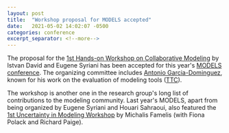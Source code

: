 ```yaml
---
layout: post
title:  "Workshop proposal for MODELS accepted"
date:   2021-05-02 14:02:07 -0500
categories: conference
excerpt_separator: <!--more-->
---
```


The proposal for the [1st Hands-on Workshop on Collaborative Modeling](http://howcom2021.github.io/) by Istvan David and Eugene Syriani has been accepted for this year's [MODELS conference](http://www.modelsconference.org/). The organizing committee includes [Antonio Garcia-Dominguez](https://www.cs.aston.ac.uk/~garcia-a/), known for his work on the evaluation of modeling tools ([TTC](https://www.transformation-tool-contest.eu/cfs.html)).

<!--more-->

The workshop is another one in the research group's long list of contributions to the modeling community. Last year's MODELS, apart from being organized by Eugene Syriani and Houari Sahraoui, also featured the [1st Uncertainty in Modeling Workshop](https://richpaige.github.io/uncertainty2020/) by Michalis Famelis (with Fiona Polack and Richard Paige).